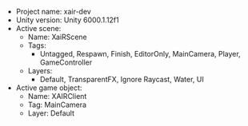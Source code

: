<!-- UNITY CODE ASSIST INSTRUCTIONS START -->
- Project name: xair-dev
- Unity version: Unity 6000.1.12f1
- Active scene:
  - Name: XaiRScene
  - Tags:
    - Untagged, Respawn, Finish, EditorOnly, MainCamera, Player, GameController
  - Layers:
    - Default, TransparentFX, Ignore Raycast, Water, UI
- Active game object:
  - Name: XAIRClient
  - Tag: MainCamera
  - Layer: Default
<!-- UNITY CODE ASSIST INSTRUCTIONS END -->